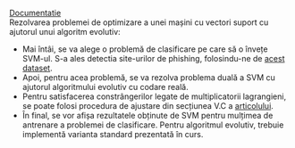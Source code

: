 [Documentatie](https://docs.google.com/document/d/1oLFMqnbFzGv6Rmf4rerF7mPBoxEW1BKRBdt6uiz1G4Q/edit)  
Rezolvarea problemei de optimizare a unei mașini cu vectori suport cu ajutorul unui algoritm evolutiv:  
* Mai întâi, se va alege o problemă de clasificare pe care să o învețe SVM-ul. S-a ales detectia site-urilor de phishing, folosindu-ne de [acest dataset](https://archive.ics.uci.edu/ml/datasets/phishing+websites).  
* Apoi, pentru acea problemă, se va rezolva problema duală a SVM cu
ajutorul algoritmului evolutiv cu codare reală.  
* Pentru satisfacerea constrângerilor legate de multiplicatorii lagrangieni, se
poate folosi procedura de ajustare din secțiunea V.C a [articolului](https://www.researchgate.net/publication/309565420_Evolutionary_Support_Vector_Machines_A_Dual_Approach).  
* În final, se vor afișa rezultatele obținute de SVM pentru
mulțimea de antrenare a problemei de clasificare. Pentru algoritmul evolutiv, trebuie implementă varianta standard
prezentată în curs.